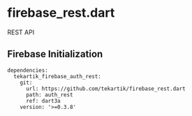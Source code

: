 # firebase_rest.dart

REST API

## Firebase Initialization

```
dependencies:
  tekartik_firebase_auth_rest:
    git:
      url: https://github.com/tekartik/firebase_rest.dart
      path: auth_rest
      ref: dart3a
    version: '>=0.3.8'
```
